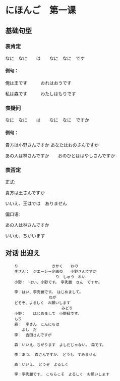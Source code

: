 #  にほんご　第一课

## 基础句型

### 表肯定

なに　なに　　は　　なに　なに　です

#### 例句：

俺は王です　　　おれはおうです

私は森です　　　わたしはもりです

### 表疑问

なに　なに　　は　　なに　なに　ですか

#### 例句：

貴方は小野さんですか      あなたはおのさんですか

あの人は林さんですか　　おのひとははやしさんですか

### 表否定

正式:

貴方は王さんですか

いいえ、王はでは　ありません

偏口语:

あの人は林さんですか

いいえ、ちがいます

## 对话  出迎え
```
	り　　　　　　　　　きかく　　おの
	李さん：　ジエーシー企画の　　小野さんですか
	　　　　　　　　　　　り　しゅう　れい
	小野：　はい、小野です。　李秀麗　さん　ですか。

	李：はい、李秀麗です。　はじめまして。
				　　ねが
	どそぞ、よるしく　お願いします
　　　　　　　　　　　　　　　みどり
	小野：　　はじめまして　小野緑です。
	もり
	森：　李さん　こんにちは
	　　よし　だ
	李：　吉田さんですが

	森：いいえ、ちがります　よしだじゃない。　森です。

	李：あつ、　森さんですか、　どうも　すみません

	森：いいえ、　どうぞ　よるしく

	李：李秀麗です、　こちらこそ　よるしく　お願いします
```







